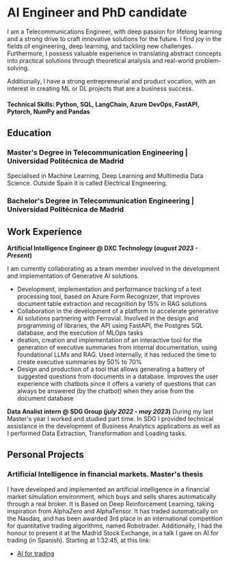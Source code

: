 # AI Engineer and PhD candidate

I am a Telecommunications Engineer, with deep passion for lifelong learning and a strong drive to craft innovative solutions for the future. I find joy in the fields of engineering, deep learning, and tackling new challenges. Furthermore, I possess valuable experience in translating abstract concepts into practical solutions through theoretical analysis and real-world problem-solving.

Additionally, I have a strong entrepreneurial and product vocation, with an interest in creating ML or DL projects that are a business success.

#### Technical Skills: Python, SQL, LangChain, Azure DevOps, FastAPI, Pytorch, NumPy and Pandas

## Education
### Master's Degree in Telecommunication Engineering | Universidad Politécnica de Madrid
Specialised in Machine Learning, Deep Learning and Multimedia Data Science. Outside Spain it is called Electrical Engineering.
  
### Bachelor's Degree in Telecommunication Engineering | Universidad Politécnica de Madrid

## Work Experience
**Artificial Intelligence Engineer @ DXC Technology (_august 2023 - Present_)**

I am currently collaborating as a team member involved in the development and implementation of Generative AI solutions.
- Development, implementation and performance tracking of a text processing tool, based on Azure Form Recognizer,
that improves document table extraction and recognition by 15% in RAG solutions
-  Collaboration in the development of a platform to accelerate generative AI solutions partnering with Ferrovial.
Involved in the design and programming of libraries, the API using FastAPI, the Postgres SQL database, and the
execution of MLOps tasks
- deation, creation and implementation of an interactive tool for the generation of executive summaries from internal
documentation, using foundational LLMs and RAG. Used internally, it has reduced the time to create executive
summaries by 50% to 70%
- Design and production of a tool that allows generating a battery of suggested questions from documents in a
database. Improves the user experience with chatbots since it offers a variety of questions that can always be
answered (by the chatbot) when they arise from the document database

**Data Analist intern @ SDG Group (_july 2022 - may 2023_)**
During my last Master's year I worked and studied part time. In SDG I provided technical assistance in the development of Business Analytics applications as well as I performed Data Extraction, Transformation and Loading tasks.

## Personal Projects
### Artificial Intelligence in financial markets. Master's thesis
I have developed and implemented an artificial intelligence in a financial market simulation environment, which buys and sells shares automatically through a real broker. It is Based on Deep Reinforcement Learning, taking inspiration from AlphaZero and AlphaTensor. It has traded automatically on the Nasdaq, and has been awarded 3rd place in an international competition for quantitative trading algorithms, named Robotrader.
Additionally, I had the honour to present it at the Madrid Stock Exchange, in a talk I gave on AI for trading (in Spanish). Starting at 1:32:45, at this link:
- [AI for trading](https://www.youtube.com/watch?v=5EibcbIFkjs&t=7829s)
